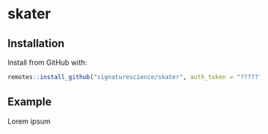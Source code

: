 
<!-- README.md is generated from README.Rmd. Please edit that file -->

# skater

<!-- badges: start -->
<!-- badges: end -->

## Installation

Install from GitHub with:

``` r
remotes::install_github("signaturescience/skater", auth_token = "?????")
```

## Example

Lorem ipsum
